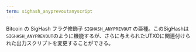 ```yaml
---
term: sighash_anyprevoutanyscript
---
```

Bitcoin の SigHash フラグ修飾子 `SIGHASH_ANYPREVOUT` の亜種。このSigHashは`SIGHASH_ANYPREVOUT`のように機能するが、さらに与えられたUTXOに関連付けられた出力スクリプトを変更することができる。